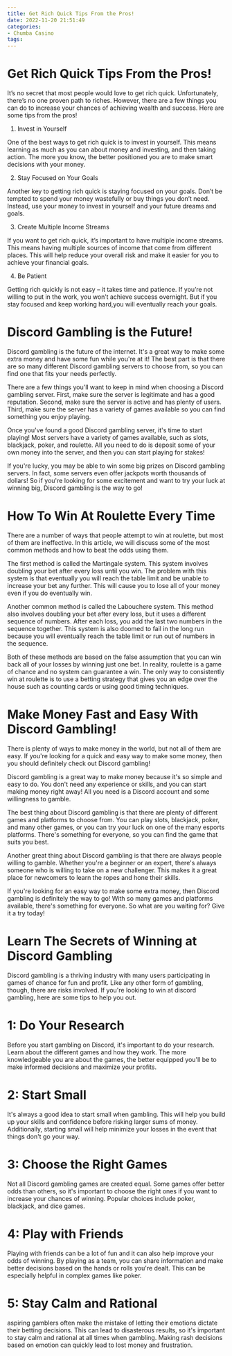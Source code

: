 ```yaml
---
title: Get Rich Quick Tips From the Pros!
date: 2022-11-20 21:51:49
categories:
- Chumba Casino
tags:
---
```



#  Get Rich Quick Tips From the Pros!

It’s no secret that most people would love to get rich quick. Unfortunately, there’s no one proven path to riches. However, there are a few things you can do to increase your chances of achieving wealth and success. Here are some tips from the pros!

1. Invest in Yourself

One of the best ways to get rich quick is to invest in yourself. This means learning as much as you can about money and investing, and then taking action. The more you know, the better positioned you are to make smart decisions with your money.

2. Stay Focused on Your Goals

Another key to getting rich quick is staying focused on your goals. Don’t be tempted to spend your money wastefully or buy things you don’t need. Instead, use your money to invest in yourself and your future dreams and goals.

3. Create Multiple Income Streams

If you want to get rich quick, it’s important to have multiple income streams. This means having multiple sources of income that come from different places. This will help reduce your overall risk and make it easier for you to achieve your financial goals.

4. Be Patient

Getting rich quickly is not easy – it takes time and patience. If you’re not willing to put in the work, you won’t achieve success overnight. But if you stay focused and keep working hard,you will eventually reach your goals.

#  Discord Gambling is the Future!

Discord gambling is the future of the internet. It's a great way to make some extra money and have some fun while you're at it! The best part is that there are so many different Discord gambling servers to choose from, so you can find one that fits your needs perfectly.

There are a few things you'll want to keep in mind when choosing a Discord gambling server. First, make sure the server is legitimate and has a good reputation. Second, make sure the server is active and has plenty of users. Third, make sure the server has a variety of games available so you can find something you enjoy playing.

Once you've found a good Discord gambling server, it's time to start playing! Most servers have a variety of games available, such as slots, blackjack, poker, and roulette. All you need to do is deposit some of your own money into the server, and then you can start playing for stakes!

If you're lucky, you may be able to win some big prizes on Discord gambling servers. In fact, some servers even offer jackpots worth thousands of dollars! So if you're looking for some excitement and want to try your luck at winning big, Discord gambling is the way to go!

#  How To Win At Roulette Every Time

There are a number of ways that people attempt to win at roulette, but most of them are ineffective. In this article, we will discuss some of the most common methods and how to beat the odds using them.

The first method is called the Martingale system. This system involves doubling your bet after every loss until you win. The problem with this system is that eventually you will reach the table limit and be unable to increase your bet any further. This will cause you to lose all of your money even if you do eventually win.

Another common method is called the Labouchere system. This method also involves doubling your bet after every loss, but it uses a different sequence of numbers. After each loss, you add the last two numbers in the sequence together. This system is also doomed to fail in the long run because you will eventually reach the table limit or run out of numbers in the sequence.

Both of these methods are based on the false assumption that you can win back all of your losses by winning just one bet. In reality, roulette is a game of chance and no system can guarantee a win. The only way to consistently win at roulette is to use a betting strategy that gives you an edge over the house such as counting cards or using good timing techniques.

#  Make Money Fast and Easy With Discord Gambling!

There is plenty of ways to make money in the world, but not all of them are easy. If you're looking for a quick and easy way to make some money, then you should definitely check out Discord gambling!

Discord gambling is a great way to make money because it's so simple and easy to do. You don't need any experience or skills, and you can start making money right away! All you need is a Discord account and some willingness to gamble.

The best thing about Discord gambling is that there are plenty of different games and platforms to choose from. You can play slots, blackjack, poker, and many other games, or you can try your luck on one of the many esports platforms. There's something for everyone, so you can find the game that suits you best.

Another great thing about Discord gambling is that there are always people willing to gamble. Whether you're a beginner or an expert, there's always someone who is willing to take on a new challenger. This makes it a great place for newcomers to learn the ropes and hone their skills.

If you're looking for an easy way to make some extra money, then Discord gambling is definitely the way to go! With so many games and platforms available, there's something for everyone. So what are you waiting for? Give it a try today!

#  Learn The Secrets of Winning at Discord Gambling

Discord gambling is a thriving industry with many users participating in games of chance for fun and profit. Like any other form of gambling, though, there are risks involved. If you're looking to win at discord gambling, here are some tips to help you out.

# 1: Do Your Research

Before you start gambling on Discord, it's important to do your research. Learn about the different games and how they work. The more knowledgeable you are about the games, the better equipped you'll be to make informed decisions and maximize your profits.

# 2: Start Small

It's always a good idea to start small when gambling. This will help you build up your skills and confidence before risking larger sums of money. Additionally, starting small will help minimize your losses in the event that things don't go your way.

# 3: Choose the Right Games

Not all Discord gambling games are created equal. Some games offer better odds than others, so it's important to choose the right ones if you want to increase your chances of winning. Popular choices include poker, blackjack, and dice games.

# 4: Play with Friends

Playing with friends can be a lot of fun and it can also help improve your odds of winning. By playing as a team, you can share information and make better decisions based on the hands or rolls you're dealt. This can be especially helpful in complex games like poker.

# 5: Stay Calm and Rational
aspiring gamblers often make the mistake of letting their emotions dictate their betting decisions. This can lead to disasterous results, so it's important to stay calm and rational at all times when gambling. Making rash decisions based on emotion can quickly lead to lost money and frustration.